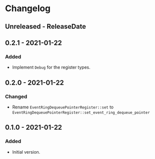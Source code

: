 # Changelog

## Unreleased - ReleaseDate

## 0.2.1 - 2021-01-22
### Added
- Implement `Debug` for the register types.

## 0.2.0 - 2021-01-22
### Changed
- Rename `EventRingDequeuePointerRegister::set` to `EventRingDequeuePointerRegister::set_event_ring_dequeue_pointer`

## 0.1.0 - 2021-01-22
### Added
- Initial version.
